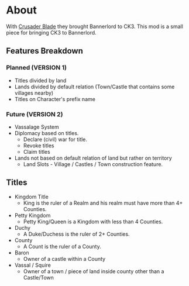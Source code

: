 # About
With [Crusader Blade](https://crusaderblade.itch.io/crusaderblade) they brought Bannerlord to CK3. This mod is a small piece for bringing CK3 to Bannerlord. 

## Features Breakdown

### Planned (VERSION 1)
* Titles divided by land
* Lands divided by default relation (Town/Castle that contains some villages nearby)
* Titles on Character's prefix name

### Future (VERSION 2)
* Vassalage System
* Diplomacy based on titles.
  * Declare (civil) war for title.
  * Revoke titles
  * Claim titles
* Lands not based on default relation of land but rather on territory
  * Land Slots - Village / Castles / Town construction feature.

## Titles

- Kingdom Title
    - King is the ruler of a Realm and his realm must have more than 4+ Counties.
- Petty Kingdom
    - Petty King/Queen is a Kingdom with less than 4 Counties.
- Duchy
    - A Duke/Duchess is the ruler of 2+ Counties.
- County
    - A Count is the ruler of a County.
- Baron
    - Owner of a castle within a County
- Vassal / Squire
    - Owner of a town / piece of land inside county other than a Castle/Town